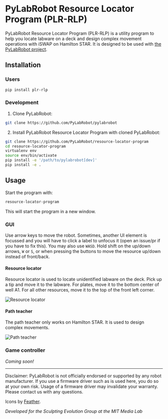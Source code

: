 # PyLabRobot Resource Locator Program (PLR-RLP)

PyLabRobot Resource Locator Program (PLR-RLP) is a utility program to help you locate labware on a deck and design complex movement operations with iSWAP on Hamilton STAR. It is designed to be used with [the PyLabRobot project](https://github.com/pylabrobot/pylabrobot).

## Installation

### Users

```sh
pip install plr-rlp
```

### Development

1. Clone PyLabRobot:

```sh
git clone https://github.com/PyLabRobot/pylabrobot
```

2. Install PyLabRobot Resource Locator Program with cloned PyLabRobot:

```sh
git clone https://github.com/PyLabRobot/resource-locator-program
cd resource-locator-program
virtualenv env
source env/bin/activate
pip install -e '/path/to/pylabrobot[dev]'
pip install -e .
```

## Usage

Start the program with:

```sh
resource-locator-program
```

This will start the program in a new window.

### GUI

Use arrow keys to move the robot. Sometimes, another UI element is focussed and you will have to click a label to unfocus it (open an issue/pr if you have to fix this). You may also use `WASD`. Hold shift on the up/down arrows, `W` or `S`, or when pressing the buttons to move the resource up/down instead of front/back.

#### Resource locator

Resource locator is used to locate unidentified labware on the deck. Pick up a tip and move it to the labware. For plates, move it to the bottom center of well A1. For all other resources, move it to the top of the front left corner.

![Resource locator](./.github/resource-locator.png)

#### Path teacher

The path teacher only works on Hamilton STAR. It is used to design complex movements.

![Path teacher](./.github/path-teacher.png)

### Game controller

_Coming soon!_

---

Disclaimer: PyLabRobot is not officially endorsed or supported by any robot manufacturer. If you use a firmware driver such as is used here, you do so at your own risk. Usage of a firmware driver may invalidate your warranty. Please contact us with any questions.

Icons by [Feather](https://feathericons.com/).

_Developed for the Sculpting Evolution Group at the MIT Media Lab_
